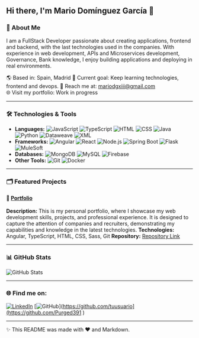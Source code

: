 ## Hi there, I'm Mario Domínguez García 👋

### 🚀 About Me
I am a FullStack Developer passionate about creating applications, frontend and backend, with the last technologies used in the companies. With experience in web development, APIs and Microservices development, Governance, Bank knowledge, I enjoy building applications and deploying in real environments.


🌎 Based in: Spain, Madrid
🎯  Current goal: Keep learning technologies, frontend and devops. 
📧 Reach me at: mariodgxiii@gmail.com  
🌐 Visit my portfolio: Work in progress

---

### 🛠️ Technologies & Tools

- **Languages:** ![JavaScript](https://img.shields.io/badge/-JavaScript-F7DF1E?style=flat&logo=javascript&logoColor=black) ![TypeScript](https://img.shields.io/badge/-TypeScript-3178C6?style=flat&logo=typescript&logoColor=white) ![HTML](https://img.shields.io/badge/-HTML-E34F26?style=flat&logo=html5&logoColor=white) ![CSS](https://img.shields.io/badge/-CSS-1572B6?style=flat&logo=css3&logoColor=white) ![Java](https://img.shields.io/badge/-Java-007396?style=flat&logo=java&logoColor=white) ![Python](https://img.shields.io/badge/-Python-3776AB?style=flat&logo=python&logoColor=white) ![Dataweave](https://img.shields.io/badge/-DataWeave-4D4DFF?style=flat&logo=apache&logoColor=white) ![XML](https://img.shields.io/badge/-XML-FF0000?style=flat&logo=xml&logoColor=white)
- **Frameworks:** ![Angular](https://img.shields.io/badge/-Angular-DD1B16?style=flat&logo=angular&logoColor=white) ![React](https://img.shields.io/badge/-React-61DAFB?style=flat&logo=react&logoColor=black) ![Node.js](https://img.shields.io/badge/-Node.js-339933?style=flat&logo=node.js&logoColor=white) ![Spring Boot](https://img.shields.io/badge/-Spring%20Boot-6DB33F?style=flat&logo=springboot&logoColor=white) ![Flask](https://img.shields.io/badge/-Flask-000000?style=flat&logo=flask&logoColor=white) ![MuleSoft](https://img.shields.io/badge/-MuleSoft-4D4DFF?style=flat&logo=mulesoft&logoColor=white)
- **Databases:** ![MongoDB](https://img.shields.io/badge/-MongoDB-47A248?style=flat&logo=mongodb&logoColor=white) ![MySQL](https://img.shields.io/badge/-MySQL-00758F?style=flat&logo=mysql&logoColor=white) ![Firebase](https://img.shields.io/badge/-Firebase-FFCB2B?style=flat&logo=firebase&logoColor=white)
- **Other Tools:** ![Git](https://img.shields.io/badge/-Git-F05032?style=flat&logo=git&logoColor=white) ![Docker](https://img.shields.io/badge/-Docker-2496ED?style=flat&logo=docker&logoColor=white)

---

### 🗂️ Featured Projects

#### 🌟 [Portfolio](https://github.com/Purged391/portfolio)
**Description:** This is my personal portfolio, where I showcase my web development skills, projects, and professional experience. It is designed to capture the attention of companies and recruiters, demonstrating my capabilities and knowledge in the latest technologies.
**Technologies:** Angular, TypeScript, HTML, CSS, Sass, Git
**Repository:** [Repository Link](https://github.com/Purged391/portfolio)

---

### 📊 GitHub Stats

![GitHub Stats](https://github-readme-stats.vercel.app/api?username=yourusername&show_icons=true&theme=radical)

---

### 🌐 Find me on:

[![LinkedIn](https://img.shields.io/badge/-LinkedIn-0A66C2?style=flat&logo=linkedin&logoColor=white)](www.linkedin.com/in/mario-domínguez-garcía-29b371241)
[![GitHub](https://img.shields.io/badge/-GitHub-181717?style=flat&logo=github&logoColor=white)](https://github.com/tuusuario](https://github.com/Purged391 )

---

✨ This README was made with ❤️ and Markdown.
